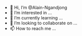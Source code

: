 - 👋 Hi, I’m @Alain-Ngandjong
- 👀 I’m interested in ...
- 🌱 I’m currently learning ...
- 💞️ I’m looking to collaborate on ...
- 📫 How to reach me ...

<!---
Alain-Ngandjong/Alain-Ngandjong is a ✨ special ✨ repository because its `README.md` (this file) appears on your GitHub profile.
You can click the Preview link to take a look at your changes.
--->
